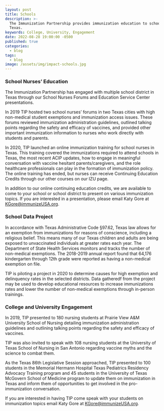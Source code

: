 ```yaml
---
layout: post
title: Schools
description: >-
  The Immunization Partnership provides immunization education to schools across
  Texas.
keywords: College, University, Engagement
date: 2022-08-28 19:00:00 -0500
published: true
categories:
  - blog
tags:
  - blog
image: /assets/img/impact-schools.jpg
---
```

### School Nurses’ Education

The Immunization Partnership has engaged with multiple school district in Texas through our School Nurses Forums and Education Service Center presentations.

In 2019 TIP hosted two school nurses’ forums in two Texas cities with high non-medical student exemptions and immunization access issues. These forums reviewed immunization administration guidelines, outlined talking points regarding the safety and efficacy of vaccines, and provided other important immunization information to nurses who work directly with students and parents.

In 2020, TIP launched an online immunization training for school nurses in Texas. This training covered the immunizations required to attend schools in Texas, the most recent ACIP updates, how to engage in meaningful conversation with vaccine hesitant parents/caregivers, and the role healthcare professionals can play in the formation of immunization policy. The online training has ended, but nurses can receive Continuing Education Credits through our other courses on our IZU page.

In addition to our online continuing education credits, we are available to come to your school or school district to present on various immunization topics. If you are interested in a presentation, please email Katy Gore at KGore@immunizeUSA.org.

###

### School Data Project

In accordance with Texas Administrative Code §97.62, Texas law allows for an exemption from immunizations for reasons of conscience, including a religious belief. This means many of our Texas children and adults are being exposed to unvaccinated individuals at greater rates each year. The Department of State Health Services monitors and tracks the number of non-medical exemptions. The 2018-2019 annual report found that 64,176 kindergarten through 12th grade were reported as having a non-medical exemption on file.

TIP is piloting a project in 2020 to determine causes for high exemption and delinquency rates in the selected districts. Data gatheredf from the project may be used to develop educational resources to increase immunizations rates and lower the number of non-medical exemptions through in-person trainings.

### College and University Engagement

In 2019, TIP presented to 180 nursing students at Prairie View A&M University School of Nursing detailing immunization administration guidelines and outlining talking points regarding the safety and efficacy of vaccines.

TIP was also invited to speak with 108 nursing students at the University of Texas School of Nursing in San Antonio regarding vaccine myths and the science to combat them.

As the Texas 86th Legislative Session approached, TIP presented to 100 students in the Memorial Hermann Hospital Texas Pediatrics Residency Advocacy Training program and 45 students in the University of Texas McGovern School of Medicine program to update them on immunization in Texas and inform them of opportunities to get involved in the pro-immunization conversation.

If you are interested in having TIP come speak with your students on immunization topics email Katy Gore at [KGore@immunizeUSA.org](mailto:KGore@immunizeUSA.org).